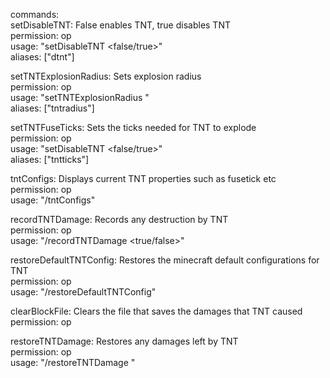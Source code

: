 commands:  
 setDisableTNT:
   False enables TNT, true disables TNT  
   permission: op  
   usage: "setDisableTNT <false/true>"  
   aliases: ["dtnt"]  

  setTNTExplosionRadius:
    Sets explosion radius  
    permission: op  
    usage: "setTNTExplosionRadius <float>"  
    aliases: ["tntradius"]  

  setTNTFuseTicks:
    Sets the ticks needed for TNT to explode  
    permission: op  
    usage: "setDisableTNT <false/true>"  
    aliases: ["tntticks"]  

  tntConfigs:
    Displays current TNT properties such as fusetick etc  
    permission: op  
    usage: "/tntConfigs"  

  recordTNTDamage:
    Records any destruction by TNT  
    permission: op  
    usage: "/recordTNTDamage <true/false>"  

  restoreDefaultTNTConfig:
    Restores the minecraft default configurations for TNT  
    permission: op  
    usage: "/restoreDefaultTNTConfig"  

  clearBlockFile:
    Clears the file that saves the damages that TNT caused  
    permission: op  

  restoreTNTDamage:
    Restores any damages left by TNT  
    permission: op  
    usage: "/restoreTNTDamage <name of world>"  
